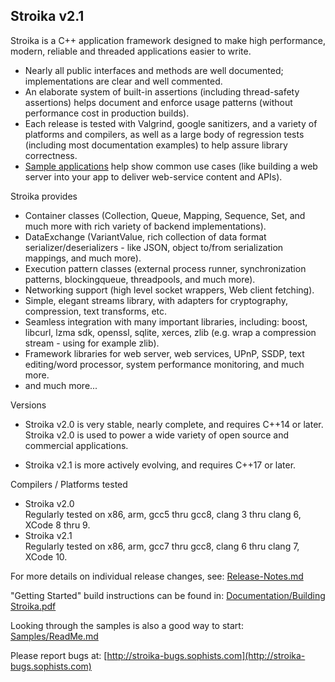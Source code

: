 ﻿Stroika v2.1
----------

Stroika is a C++ application framework designed to make high performance,
modern, reliable and threaded applications easier to write.

  *  Nearly all public interfaces and methods are well documented; implementations are clear and well commented.
  *  An elaborate system of built-in assertions (including thread-safety assertions) helps document and enforce usage patterns (without performance cost in production builds).
  *  Each release is tested with Valgrind, google sanitizers, and a variety of platforms and compilers, as well as a large body of regression tests (including most documentation examples) to help assure library correctness.
  *  [Sample applications](Samples/ReadMe.md) help show common use cases (like building a web server into your app to deliver web-service content and APIs).
  
Stroika provides
  *  Container classes (Collection, Queue, Mapping, Sequence, Set, and much more with rich variety of backend implementations).
  *  DataExchange (VariantValue, rich collection of data format serializer/deserializers - like JSON, object to/from serialization  mappings, and much more).
  *  Execution pattern classes (external process runner, synchronization patterns, blockingqueue, threadpools, and much more).
  *  Networking support (high level socket wrappers, Web client fetching).
  *  Simple, elegant streams library, with adapters for cryptography, compression, text transforms, etc.
  *  Seamless integration with many important libraries, including: boost, libcurl, lzma sdk, openssl, sqlite, xerces, zlib (e.g. wrap a compression stream - using  for example zlib).
  *  Framework libraries for web server, web services, UPnP, SSDP, text editing/word processor, system performance monitoring, and much more.
  *  and much more...


Versions
  *  Stroika v2.0 is very stable, nearly complete, and requires C++14 or later. Stroika v2.0 is used to power a wide variety of open source and commercial applications.

  *  Stroika v2.1 is more actively evolving, and requires C++17 or later.

Compilers / Platforms tested
  *  Stroika v2.0
     <br/>Regularly tested on x86, arm, gcc5 thru gcc8, clang 3 thru clang 6, XCode 8 thru 9.
  *  Stroika v2.1
     <br/>Regularly tested on x86, arm, gcc7 thru gcc8, clang 6 thru clang 7, XCode 10.

For more details on individual release changes, see:
	[Release-Notes.md](Release-Notes.md)

"Getting Started" build instructions can be found in:
	[Documentation/Building Stroika.pdf](Documentation/Building%20Stroika.pdf)

Looking through the samples is also a good way to start:
	[Samples/ReadMe.md](Samples/ReadMe.md)

Please report bugs at:
	[http://stroika-bugs.sophists.com](http://stroika-bugs.sophists.com)
